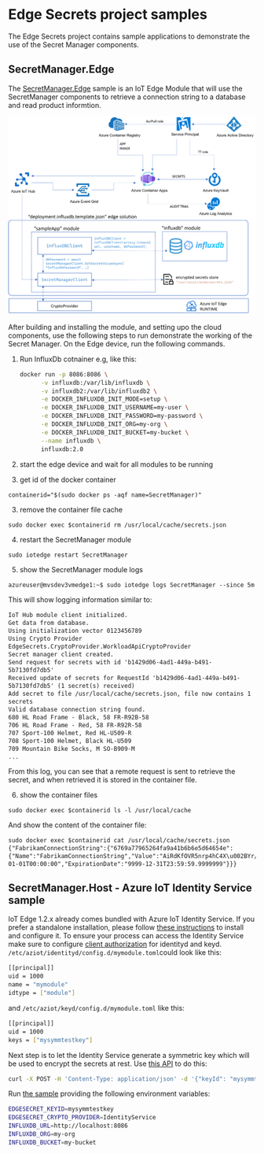 # Edge Secrets project samples

The Edge Secrets project contains sample applications to demonstrate the use of the Secret Manager components.

## SecretManager.Edge

The [SecretManager.Edge](../Samples/SecretManager.Edge) sample is an IoT Edge Module that will use the SecretManager components to retrieve a connection string to a database and read product informtion.

![](./../images/samples-secret-manager-edge.png)

After building and installing the module, and setting upo the cloud components, use the following steps to run demonstrate the working of the Secret Manager. On the Edge device, run the following commands.

1. Run InfluxDb cotnainer e.g, like this:

   ```bash
   docker run -p 8086:8086 \
         -v influxdb:/var/lib/influxdb \
         -v influxdb2:/var/lib/influxdb2 \
         -e DOCKER_INFLUXDB_INIT_MODE=setup \
         -e DOCKER_INFLUXDB_INIT_USERNAME=my-user \
         -e DOCKER_INFLUXDB_INIT_PASSWORD=my-password \
         -e DOCKER_INFLUXDB_INIT_ORG=my-org \
         -e DOCKER_INFLUXDB_INIT_BUCKET=my-bucket \
         --name influxdb \
         influxdb:2.0
   ```

2. start the edge device and wait for all modules to be running

2. get id of the docker container
```
containerid="$(sudo docker ps -aqf name=SecretManager)"
```

3. remove the container file cache
```
sudo docker exec $containerid rm /usr/local/cache/secrets.json
```

4. restart the SecretManager module
```
sudo iotedge restart SecretManager
```

5. show the SecretManager module logs
```
azureuser@mvsdev3vmedge1:~$ sudo iotedge logs SecretManager --since 5m
```
This will show logging information similar to:
```
IoT Hub module client initialized.
Get data from database.
Using initialization vector 0123456789
Using Crypto Provider EdgeSecrets.CryptoProvider.WorkloadApiCryptoProvider
Secret manager client created.
Send request for secrets with id 'b1429d06-4ad1-449a-b491-5b7130fd7db5'
Received update of secrets for RequestId 'b1429d06-4ad1-449a-b491-5b7130fd7db5' (1 secret(s) received)
Add secret to file /usr/local/cache/secrets.json, file now contains 1 secrets
Valid database connection string found.
680 HL Road Frame - Black, 58 FR-R92B-58
706 HL Road Frame - Red, 58 FR-R92R-58
707 Sport-100 Helmet, Red HL-U509-R
708 Sport-100 Helmet, Black HL-U509
709 Mountain Bike Socks, M SO-B909-M
...
```
From this log, you can see that a remote request is sent to retrieve the secret, and when retrieved it is stored in the container file.

6. show the container files
```
sudo docker exec $containerid ls -l /usr/local/cache
```
And show the content of the container file:
```
sudo docker exec $containerid cat /usr/local/cache/secrets.json
{"FabrikamConnectionString":{"6769a77965264fa9a41b6b6e5d64654e":{"Name":"FabrikamConnectionString","Value":"AiRdKfOVR5nrp4hC4X\u002BYr/CQMynmnQ76bipeQ4wJOP/vLPNYYj12dTAG3doSVT14GxAPCs08aD6v\u002BTkUK5XK7OJ7XmPx\u002Bbj92fH5mZ6716WiEtIzGlAGOXYn\u002BJ3L7edy5Tb45SkUMTGgB14QQqV1qWL79HPtM/vaKFX5VEIVigqzSCTANXGJwE5Ktvx1DTev3eNSyhuNoPHO7pRf8/PDOhmqWZ2Sut8ZZIpopPraKEUE7WirXPtse64ZjBn13lLzsH02BbgGsZVW65Y49iOxpacvtEoy/ARlnQQkUgbCaJYbH3p2d51PUhOiTZLjSDjelvafc5kirvE\u002BGHdQyEORT\u002BRilEll","Version":"6769a77965264fa9a41b6b6e5d64654e","ActivationDate":"0001-01-01T00:00:00","ExpirationDate":"9999-12-31T23:59:59.9999999"}}}
```

## SecretManager.Host - Azure IoT Identity Service sample

IoT Edge 1.2.x already comes bundled with Azure IoT Identity Service. If you prefer a standalone installation, please follow [these instructions](https://azure.github.io/iot-identity-service/) to install and configure it. To ensure your process can access the Identity Service make sure to configure [client authorization](https://azure.github.io/iot-identity-service/develop-an-agent.html#client-authorization) for identityd and keyd. `/etc/aziot/identityd/config.d/mymodule.toml`could look like this:

```bash
[[principal]]
uid = 1000
name = "mymodule"
idtype = ["module"]
```

and `/etc/aziot/keyd/config.d/mymodule.toml` like this:

```bash
[[principal]]
uid = 1000
keys = ["mysymmtestkey"]
```

Next step is to let the Identity Service generate a symmetric key which will be used to encrypt the secrets at rest. Use [this API](https://azure.github.io/iot-identity-service/api/keys-service.html#generate-new-symmetric-key) to do this:

```bash
curl -X POST -H 'Content-Type: application/json' -d '{"keyId": "mysymmtestkey", "usage": "encrypt"}'  --unix-socket /run/aziot/keyd.sock http://keyd.sock/key?api-version=2020-09-01
```

 Run [the sample](../Samples/SecretManager.Host) providing the following environment variables:

```bash
EDGESECRET_KEYID=mysymmtestkey
EDGESECRET_CRYPTO_PROVIDER=IdentityService
INFLUXDB_URL=http://localhost:8086
INFLUXDB_ORG=my-org
INFLUXDB_BUCKET=my-bucket
```
